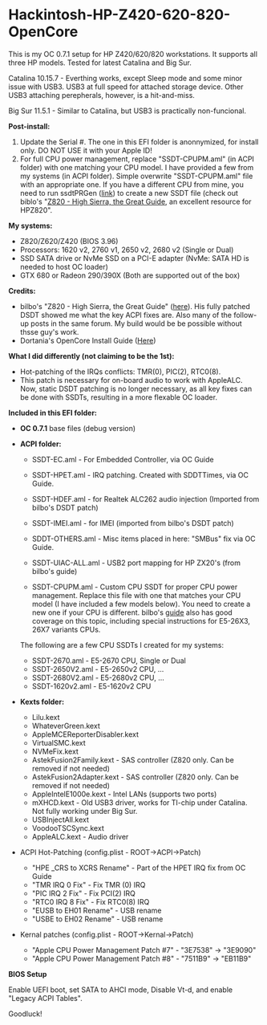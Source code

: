 # Hackintosh-HP-Z420-620-820-OpenCore

This is my OC 0.7.1 setup for HP Z420/620/820 workstations. It supports all three HP models. Tested for latest Catalina and Big Sur.

Catalina 10.15.7 - Everthing works, except Sleep mode and some minor issue with USB3. USB3 at full speed for attached storage device. Other USB3 attaching perepherals, however, is a hit-and-miss.

Big Sur 11.5.1 - Similar to Catalina, but USB3 is practically non-funcional.

**Post-install:** 

1. Update the Serial #. The one in this EFI folder is anonnymized, for install only. DO NOT USE it with your Apple ID!
2. For full CPU power management, replace "SSDT-CPUPM.aml" (in ACPI folder) with one matching your CPU model. I have provided a few from my systems (in ACPI folder). Simple overwrite "SSDT-CPUPM.aml" file with an appropriate one. If you have a different CPU from mine, you need to run ssdtPRGen ([link](https://github.com/Piker-Alpha/ssdtPRGen.sh)) to create a new SSDT file (check out biblo's "[Z820 - High Sierra, the Great Guide](https://www.insanelymac.com/forum/topic/335860-guide-2018-z820-high-sierra-the-great-guide-sucess/), an excellent resource for HPZ820".

**My systems:**

- Z820/Z620/Z420 (BIOS 3.96)
- Processors: 1620 v2, 2760 v1, 2650 v2, 2680 v2 (Single or Dual)
- SSD SATA drive or NvMe SSD on a PCI-E adapter (NvMe: SATA HD is needed to host OC loader)
- GTX 680 or Radeon 290/390X (Both are supported out of the box)
  
**Credits:**

- bilbo's "Z820 - High Sierra, the Great Guide" ([here](https://www.insanelymac.com/forum/topic/335860-guide-2018-z820-high-sierra-the-great-guide-sucess/)). His fully patched DSDT showed me what the key ACPI fixes are. Also many of the follow-up posts in the same forum. My build would be be possible without thsse guy's work.
- Dortania's OpenCore Install Guide ([Here](https://dortania.github.io/OpenCore-Install-Guide/))

**What I did differently (not claiming to be the 1st):**

- Hot-patching of the IRQs conflicts: TMR(0), PIC(2), RTC0(8). 
- This patch is necessary for on-board audio to work with AppleALC. Now, static DSDT patching is no longer necessary, as all key fixes can be done with SSDTs, resulting in a more flexable OC loader. 


**Included in this EFI folder:**

- **OC 0.7.1** base files (debug version)
- **ACPI folder:**
	- SSDT-EC.aml		- For Embedded Controller, via OC Guide
	- SSDT-HPET.aml		- IRQ patching. Created with SDDTTimes, via OC Guide.
	- SSDT-HDEF.aml		- for Realtek ALC262 audio injection (Imported from bilbo's DSDT patch)
	- SSDT-IMEI.aml		- for IMEI (imported from bilbo's DSDT patch)
	- SDDT-OTHERS.aml	- Misc items placed in here: "SMBus" fix via OC Guide. 
	- SSDT-UIAC-ALL.aml	- USB2 port mapping for HP ZX20's (from bilbo's guide)
	
	- SSDT-CPUPM.aml	- Custom CPU SSDT for proper CPU power management. Replace this file with one that matches your CPU model (I have included a few models below). You need to create a new one if your CPU is different. bilbo's [guide](https://www.insanelymac.com/forum/topic/335860-guide-2018-z820-high-sierra-the-great-guide-sucess/) also has good coverage on this topic, including special instructions for E5-26X3, 26X7 variants CPUs.

	The following are a few CPU SSDTs I created for my systems: 
	- SSDT-2670.aml		- E5-2670 CPU, Single or Dual
	- SSDT-2650V2.aml	- E5-2650v2 CPU, ...
	- SSDT-2680V2.aml	- E5-2680v2 CPU, ...
	- SSDT-1620v2.aml	- E5-1620v2 CPU

	
- **Kexts folder:**
	- Lilu.kext
	- WhateverGreen.kext
	- AppleMCEReporterDisabler.kext
	- VirtualSMC.kext
	- NVMeFix.kext	
	- AstekFusion2Family.kext			- SAS controller (Z820 only. Can be removed if not needed)
	- AstekFusion2Adapter.kext			- SAS controller (Z820 only. Can be removed if not needed)
	- AppleIntelE1000e.kext				- Intel LANs (supports two ports)
	- mXHCD.kext						- Old USB3 driver, works for TI-chip under Catalina. Not fully working under Big Sur.
	- USBInjectAll.kext
	- VoodooTSCSync.kext
	- AppleALC.kext						- Audio driver
	
- ACPI Hot-Patching (config.plist - ROOT->ACPI->Patch)
	- "HPE _CRS to XCRS Rename"			- Part of the HPET IRQ fix from OC Guide
	- "TMR IRQ 0 Fix"					- Fix TMR (0) IRQ
	- "PIC IRQ 2 Fix"					- Fix PCI(2) IRQ
	- "RTC0 IRQ 8 Fix"					- Fix RTC0(8) IRQ
	- "EUSB to EH01 Rename"				- USB rename
	- "USBE to EH02 Rename"				- USB rename

- Kernal patches (config.plist - ROOT->Kernal->Patch)
	- "Apple CPU Power Management Patch #7"		- "3E7538" -> "3E9090"
	- "Apple CPU Power Management Patch #8"		- "7511B9" -> "EB11B9"
	
	
**BIOS Setup**

Enable UEFI boot, set SATA to AHCI mode, Disable Vt-d, and enable "Legacy ACPI Tables".


Goodluck!

